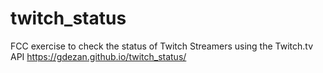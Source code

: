 # twitch_status
FCC exercise to check the status of Twitch Streamers using the Twitch.tv API
https://gdezan.github.io/twitch_status/
